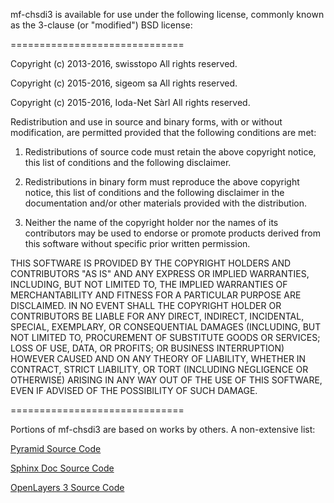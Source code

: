 mf-chsdi3 is available for use under the following license, commonly known
as the 3-clause (or "modified") BSD license:

==============================

Copyright (c) 2013-2016, swisstopo All rights reserved.

Copyright (c) 2015-2016, sigeom sa All rights reserved.

Copyright (c) 2015-2016, Ioda-Net Sàrl All rights reserved.


Redistribution and use in source and binary forms, with or without modification,
are permitted provided that the following conditions are met:

1. Redistributions of source code must retain the above copyright notice, this
list of conditions and the following disclaimer.

2. Redistributions in binary form must reproduce the above copyright notice, this
list of conditions and the following disclaimer in the documentation and/or other
materials provided with the distribution.

3. Neither the name of the copyright holder nor the names of its contributors may
be used to endorse or promote products derived from this software without specific
prior written permission.

THIS SOFTWARE IS PROVIDED BY THE COPYRIGHT HOLDERS AND CONTRIBUTORS "AS IS" AND
ANY EXPRESS OR IMPLIED WARRANTIES, INCLUDING, BUT NOT LIMITED TO, THE IMPLIED
WARRANTIES OF MERCHANTABILITY AND FITNESS FOR A PARTICULAR PURPOSE ARE DISCLAIMED.
IN NO EVENT SHALL THE COPYRIGHT HOLDER OR CONTRIBUTORS BE LIABLE FOR ANY DIRECT,
INDIRECT, INCIDENTAL, SPECIAL, EXEMPLARY, OR CONSEQUENTIAL DAMAGES (INCLUDING, BUT
NOT LIMITED TO, PROCUREMENT OF SUBSTITUTE GOODS OR SERVICES; LOSS OF USE, DATA, OR
PROFITS; OR BUSINESS INTERRUPTION) HOWEVER CAUSED AND ON ANY THEORY OF LIABILITY,
WHETHER IN CONTRACT, STRICT LIABILITY, OR TORT (INCLUDING NEGLIGENCE OR OTHERWISE)
ARISING IN ANY WAY OUT OF THE USE OF THIS SOFTWARE, EVEN IF ADVISED OF THE
POSSIBILITY OF SUCH DAMAGE.

==============================

Portions of mf-chsdi3 are based on works by others. A non-extensive list:

[Pyramid Source Code](https://github.com/Pylons/pyramid/blob/master/LICENSE.txt)

[Sphinx Doc Source Code](https://github.com/sphinx-doc/sphinx/blob/master/LICENSE)

[OpenLayers 3 Source Code](https://github.com/openlayers/ol3/blob/master/LICENSE.md)
